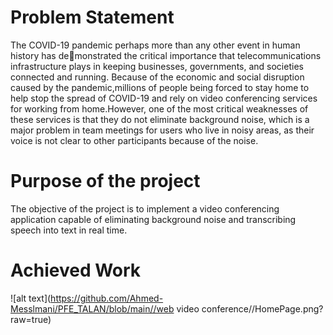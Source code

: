 # Problem Statement

The COVID-19 pandemic perhaps more than any other event in human history has demonstrated the critical importance that telecommunications infrastructure plays in keeping
businesses, governments, and societies connected and running. Because of the economic and
social disruption caused by the pandemic,millions of people being forced to stay home to
help stop the spread of COVID-19 and rely on video conferencing services for working from
home.However, one of the most critical weaknesses of these services is that they do not
eliminate background noise, which is a major problem in team meetings for users who live
in noisy areas, as their voice is not clear to other participants because of the noise.

#  Purpose of the project

The objective of the project is to implement a video conferencing application capable of
eliminating background noise and transcribing speech into text in real time.

# Achieved Work

![alt text](https://github.com/Ahmed-Messlmani/PFE_TALAN/blob/main//web video conference//HomePage.png?raw=true)


